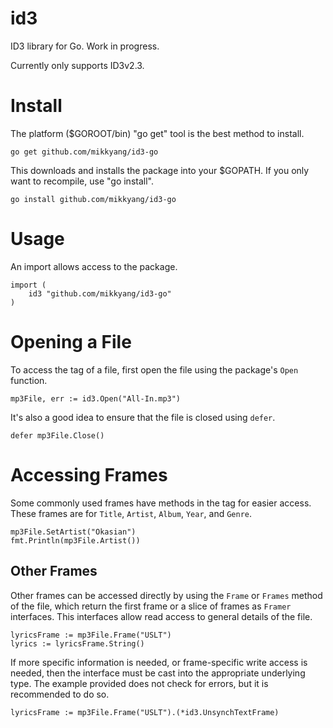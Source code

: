 # id3

ID3 library for Go. Work in progress.

Currently only supports ID3v2.3.

# Install

The platform ($GOROOT/bin) "go get" tool is the best method to install.

    go get github.com/mikkyang/id3-go

This downloads and installs the package into your $GOPATH. If you only want to
recompile, use "go install".

    go install github.com/mikkyang/id3-go

# Usage

An import allows access to the package.

    import (
        id3 "github.com/mikkyang/id3-go"
    )

# Opening a File

To access the tag of a file, first open the file using the package's `Open`
function.

    mp3File, err := id3.Open("All-In.mp3")

It's also a good idea to ensure that the file is closed using `defer`.

    defer mp3File.Close()

# Accessing Frames

Some commonly used frames have methods in the tag for easier access. These
frames are for `Title`, `Artist`, `Album`, `Year`, and `Genre`.

    mp3File.SetArtist("Okasian")
    fmt.Println(mp3File.Artist())

## Other Frames

Other frames can be accessed directly by using the `Frame` or `Frames` method
of the file, which return the first frame or a slice of frames as `Framer`
interfaces. This interfaces allow read access to general details of the file.

    lyricsFrame := mp3File.Frame("USLT")
    lyrics := lyricsFrame.String()

If more specific information is needed, or frame-specific write access is
needed, then the interface must be cast into the appropriate underlying type.
The example provided does not check for errors, but it is recommended to do
so.

    lyricsFrame := mp3File.Frame("USLT").(*id3.UnsynchTextFrame)
